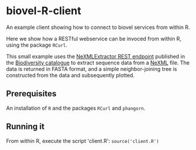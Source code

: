 # biovel-R-client
An example client showing how to connect to biovel services from within R.

Here we show how a RESTful webservice can be invoced from within R, using the package `RCurl`.

This small example uses the [NeXMLExtractor REST endpoint](https://www.biodiversitycatalogue.org/rest_methods/222) published in the 
[Biodiversity catalogue](https://www.biodiversitycatalogue.org) to extract sequence data from a [NeXML](http://www.nexml.org/) file.
The data is returned in FASTA format, and a simple neighbor-joining tree is constructed from the data and subsequently plotted.

## Prerequisites
An installation of `R` and the packages `RCurl` and `phangorn`.

## Running it
From within R, execute the script 'client.R':
`source('client.R')`
